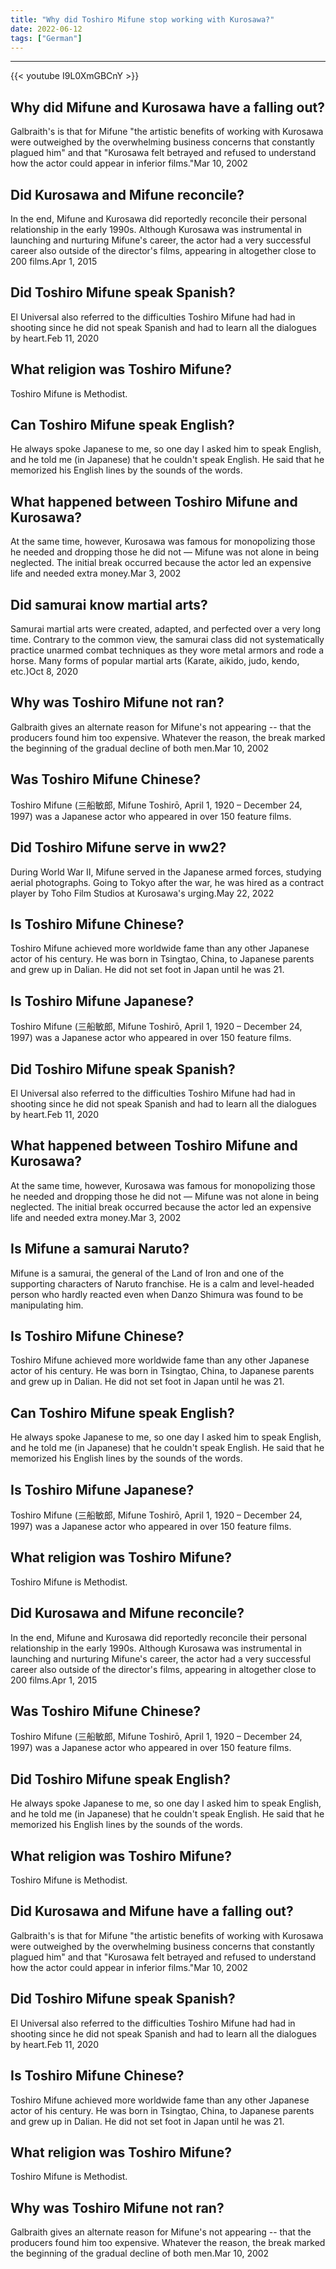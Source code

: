 ```yaml
---
title: "Why did Toshiro Mifune stop working with Kurosawa?"
date: 2022-06-12
tags: ["German"]
---
```


---
{{< youtube I9L0XmGBCnY >}}
## Why did Mifune and Kurosawa have a falling out?
Galbraith's is that for Mifune "the artistic benefits of working with Kurosawa were outweighed by the overwhelming business concerns that constantly plagued him" and that "Kurosawa felt betrayed and refused to understand how the actor could appear in inferior films."Mar 10, 2002

## Did Kurosawa and Mifune reconcile?
In the end, Mifune and Kurosawa did reportedly reconcile their personal relationship in the early 1990s. Although Kurosawa was instrumental in launching and nurturing Mifune's career, the actor had a very successful career also outside of the director's films, appearing in altogether close to 200 films.Apr 1, 2015

## Did Toshiro Mifune speak Spanish?
El Universal also referred to the difficulties Toshiro Mifune had had in shooting since he did not speak Spanish and had to learn all the dialogues by heart.Feb 11, 2020

## What religion was Toshiro Mifune?
Toshiro Mifune is Methodist.

## Can Toshiro Mifune speak English?
He always spoke Japanese to me, so one day I asked him to speak English, and he told me (in Japanese) that he couldn't speak English. He said that he memorized his English lines by the sounds of the words.

## What happened between Toshiro Mifune and Kurosawa?
At the same time, however, Kurosawa was famous for monopolizing those he needed and dropping those he did not — Mifune was not alone in being neglected. The initial break occurred because the actor led an expensive life and needed extra money.Mar 3, 2002

## Did samurai know martial arts?
Samurai martial arts were created, adapted, and perfected over a very long time. Contrary to the common view, the samurai class did not systematically practice unarmed combat techniques as they wore metal armors and rode a horse. Many forms of popular martial arts (Karate, aikido, judo, kendo, etc.)Oct 8, 2020

## Why was Toshiro Mifune not ran?
Galbraith gives an alternate reason for Mifune's not appearing -- that the producers found him too expensive. Whatever the reason, the break marked the beginning of the gradual decline of both men.Mar 10, 2002

## Was Toshiro Mifune Chinese?
Toshiro Mifune (三船敏郎, Mifune Toshirō, April 1, 1920 – December 24, 1997) was a Japanese actor who appeared in over 150 feature films.

## Did Toshiro Mifune serve in ww2?
During World War II, Mifune served in the Japanese armed forces, studying aerial photographs. Going to Tokyo after the war, he was hired as a contract player by Toho Film Studios at Kurosawa's urging.May 22, 2022

## Is Toshiro Mifune Chinese?
Toshiro Mifune achieved more worldwide fame than any other Japanese actor of his century. He was born in Tsingtao, China, to Japanese parents and grew up in Dalian. He did not set foot in Japan until he was 21.

## Is Toshiro Mifune Japanese?
Toshiro Mifune (三船敏郎, Mifune Toshirō, April 1, 1920 – December 24, 1997) was a Japanese actor who appeared in over 150 feature films.

## Did Toshiro Mifune speak Spanish?
El Universal also referred to the difficulties Toshiro Mifune had had in shooting since he did not speak Spanish and had to learn all the dialogues by heart.Feb 11, 2020

## What happened between Toshiro Mifune and Kurosawa?
At the same time, however, Kurosawa was famous for monopolizing those he needed and dropping those he did not — Mifune was not alone in being neglected. The initial break occurred because the actor led an expensive life and needed extra money.Mar 3, 2002

## Is Mifune a samurai Naruto?
Mifune is a samurai, the general of the Land of Iron and one of the supporting characters of Naruto franchise. He is a calm and level-headed person who hardly reacted even when Danzo Shimura was found to be manipulating him.

## Is Toshiro Mifune Chinese?
Toshiro Mifune achieved more worldwide fame than any other Japanese actor of his century. He was born in Tsingtao, China, to Japanese parents and grew up in Dalian. He did not set foot in Japan until he was 21.

## Can Toshiro Mifune speak English?
He always spoke Japanese to me, so one day I asked him to speak English, and he told me (in Japanese) that he couldn't speak English. He said that he memorized his English lines by the sounds of the words.

## Is Toshiro Mifune Japanese?
Toshiro Mifune (三船敏郎, Mifune Toshirō, April 1, 1920 – December 24, 1997) was a Japanese actor who appeared in over 150 feature films.

## What religion was Toshiro Mifune?
Toshiro Mifune is Methodist.

## Did Kurosawa and Mifune reconcile?
In the end, Mifune and Kurosawa did reportedly reconcile their personal relationship in the early 1990s. Although Kurosawa was instrumental in launching and nurturing Mifune's career, the actor had a very successful career also outside of the director's films, appearing in altogether close to 200 films.Apr 1, 2015

## Was Toshiro Mifune Chinese?
Toshiro Mifune (三船敏郎, Mifune Toshirō, April 1, 1920 – December 24, 1997) was a Japanese actor who appeared in over 150 feature films.

## Did Toshiro Mifune speak English?
He always spoke Japanese to me, so one day I asked him to speak English, and he told me (in Japanese) that he couldn't speak English. He said that he memorized his English lines by the sounds of the words.

## What religion was Toshiro Mifune?
Toshiro Mifune is Methodist.

## Did Kurosawa and Mifune have a falling out?
Galbraith's is that for Mifune "the artistic benefits of working with Kurosawa were outweighed by the overwhelming business concerns that constantly plagued him" and that "Kurosawa felt betrayed and refused to understand how the actor could appear in inferior films."Mar 10, 2002

## Did Toshiro Mifune speak Spanish?
El Universal also referred to the difficulties Toshiro Mifune had had in shooting since he did not speak Spanish and had to learn all the dialogues by heart.Feb 11, 2020

## Is Toshiro Mifune Chinese?
Toshiro Mifune achieved more worldwide fame than any other Japanese actor of his century. He was born in Tsingtao, China, to Japanese parents and grew up in Dalian. He did not set foot in Japan until he was 21.

## What religion was Toshiro Mifune?
Toshiro Mifune is Methodist.

## Why was Toshiro Mifune not ran?
Galbraith gives an alternate reason for Mifune's not appearing -- that the producers found him too expensive. Whatever the reason, the break marked the beginning of the gradual decline of both men.Mar 10, 2002

